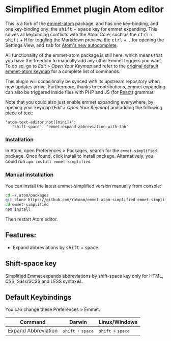 # Simplified Emmet plugin Atom editor

This is a fork of the [emmet-atom](https://github.com/emmetio/emmet-atom) package, and has one key-binding, and one key-binding ony: the <kbd>shift</kbd> + <kbd>space</kbd> key for emmet expanding. This solves all keybinding conflicts with the Atom Core, such as the <kbd>ctrl</kbd> + <kbd>shift</kbd> + <kbd>M</kbd> for toggling the Markdown preview, the <kbd>ctrl</kbd> +  <kbd>,</kbd> for opening the Settings View, and <kbd>tab</kbd> for [Atom's new autocomplete](http://blog.atom.io/2015/05/15/new-autocomplete.html).

All functionality of the emmet-atom package is still here, which means that you have the freedom to manually add any other Emmet triggers you want. To do so, go to _Edit_ > _Open Your Keymap_ and refer to the [original default emmet-atom keymap](https://github.com/emmetio/emmet-atom/blob/master/keymaps/emmet.cson) for a complete list of commands.

This plugin will occasionally be synced with its upstream repository when new updates arrive. Furthermore, thanks to contributions, emmet expanding can also be triggered inside files with PHP and JS (for [React](https://facebook.github.io/react/)) grammar.

Note that you could also just enable emmet expanding everywhere, by opening your keymap (_Edit > Open Your Keymap_) and adding the following piece of text:

```
'atom-text-editor:not([mini])':
   'shift-space': 'emmet:expand-abbreviation-with-tab'
```

### Installation
In Atom, open Preferences > Packages, search for the `emmet-simplified` package. Once found, click install to install package. Alternatively, you could run `apm install emmet-simplified`.

### Manual installation

You can install the latest emmet-simplified version manually from console:

```bash
cd ~/.atom/packages
git clone https://github.com/Yatoom/emmet-atom-simplified emmet-simplified
cd emmet-simplified
npm install
```

Then restart Atom editor.

## Features:

* Expand abbreviations by <kbd>shift</kbd> + <kbd>space</kbd>.

## Shift-space key

Simplified Emmet expands abbreviations by shift-space key only for HTML, CSS, Sass/SCSS and LESS syntaxes.

## Default Keybindings

You can change these Preferences > Emmet.

Command | Darwin | Linux/Windows
------- | ------ | -------------
Expand Abbreviation | <kbd>shift</kbd> + <kbd>space</kbd> | <kbd>shift</kbd> + <kbd>space</kbd>
